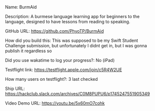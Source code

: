 Name: BurmAid

Description: A burmese language learning app for beginners to the language, designed to have lessons from reading to speaking. 

GitHub URL: https://github.com/PhyoTP/BurmAid

How did you build this: This was supposed to be my Swift Student Challenge submission, but unfortunately I didnt get in, but I was gonna publish it regardless so

Did you use wakatime to log your progress?: No (iPad)

Testflight link: https://testflight.apple.com/join/c5R4W2UE

How many users on testflight?: 3 last checked

Ship URL: https://hackclub.slack.com/archives/C0M8PUPU6/p1745247551905349

Video Demo URL: https://youtu.be/5x60mO7cohk
